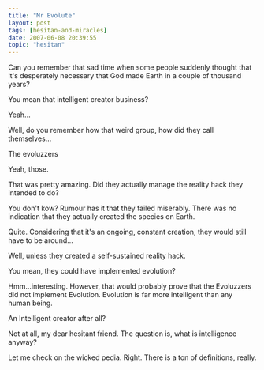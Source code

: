 ```yaml
---
title: "Mr Evolute"
layout: post
tags: [hesitan-and-miracles]
date: 2007-06-08 20:39:55
topic: "hesitan"
---
```


<TopicToc topicId="hesitan" header="Hesitan & Miracles" />

Can you remember that sad time when some people suddenly thought that it's desperately necessary that God made Earth in a couple of thousand years?

You mean that intelligent creator business?

Yeah...

Well, do you remember how that weird group, how did they call themselves...

The evoluzzers

Yeah, those.

That was pretty amazing. Did they actually manage the reality hack they intended to do?

You don't kow? Rumour has it that they failed miserably. There was no indication that they actually created the species on Earth.

Quite. Considering that it's an ongoing, constant creation, they would still have to be around...

Well, unless they created a self-sustained reality hack.

You mean, they could have implemented evolution?

Hmm...interesting. However, that would probably prove that the Evoluzzers did not implement Evolution. Evolution is far more intelligent than any human being.

An Intelligent creator after all?

Not at all, my dear hesitant friend. The question is, what is intelligence anyway?

Let me check on the wicked pedia. Right. There is a ton of definitions, really.